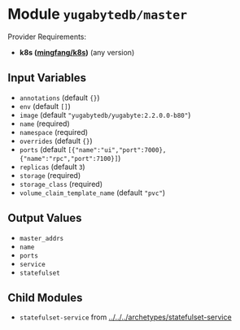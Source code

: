 
# Module `yugabytedb/master`

Provider Requirements:
* **k8s ([mingfang/k8s](https://registry.terraform.io/providers/mingfang/k8s/latest))** (any version)

## Input Variables
* `annotations` (default `{}`)
* `env` (default `[]`)
* `image` (default `"yugabytedb/yugabyte:2.2.0.0-b80"`)
* `name` (required)
* `namespace` (required)
* `overrides` (default `{}`)
* `ports` (default `[{"name":"ui","port":7000},{"name":"rpc","port":7100}]`)
* `replicas` (default `3`)
* `storage` (required)
* `storage_class` (required)
* `volume_claim_template_name` (default `"pvc"`)

## Output Values
* `master_addrs`
* `name`
* `ports`
* `service`
* `statefulset`

## Child Modules
* `statefulset-service` from [../../../archetypes/statefulset-service](../../../archetypes/statefulset-service)

